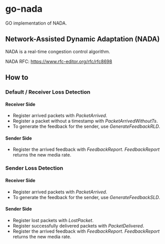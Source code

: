 # go-nada

GO implementation of NADA.

## Network-Assisted Dynamic Adaptation (NADA)
NADA is a real-time congestion control algorithm.

NADA RFC: https://www.rfc-editor.org/rfc/rfc8698

## How to

### Default / Receiver Loss Detection

#### Receiver Side
* Register arrived packets with *PacketArrived*.
* Register a packet without a timestamp with *PacketArrivedWithoutTs*.
* To generate the feedback for the sender, use *GenerateFeedbackRLD*.

#### Sender Side
* Register the arrived feedback with *FeedbackReport*.
  *FeedbackReport* returns the new media rate.

### Sender Loss Detection

#### Receiver Side
* Register arrived packets with *PacketArrived*.
* To generate the feedback for the sender, use *GenerateFeedbackSLD*.

#### Sender Side
* Register lost packets with *LostPacket*.
* Register successfully delivered packets with *PacketDelivered*.
* Register the arrived feedback with *FeedbackReport*.
  *FeedbackReport* returns the new media rate.